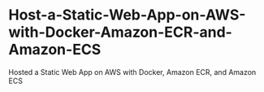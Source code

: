 # Host-a-Static-Web-App-on-AWS-with-Docker-Amazon-ECR-and-Amazon-ECS
Hosted a Static Web App on AWS with Docker, Amazon ECR, and Amazon ECS
